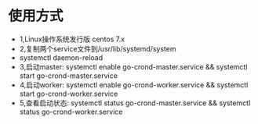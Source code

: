 # 使用方式
- 1,Linux操作系统发行版 centos 7.x
- 2,复制两个service文件到/usr/lib/systemd/system
- systemctl daemon-reload
- 3,启动master: systemctl enable go-crond-master.service && systemctl start go-crond-master.service 
- 4,启动worker: systemctl enable go-crond-worker.service && systemctl start go-crond-worker.service
- 5,查看启动状态: systemctl status go-crond-master.service && systemctl status go-crond-worker.service 